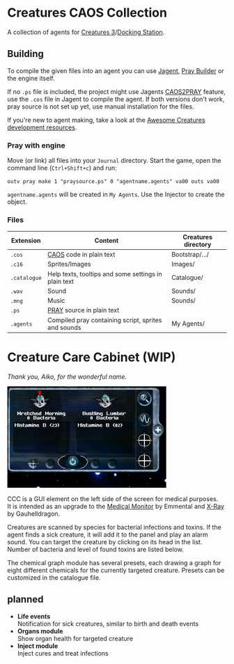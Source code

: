 # Creatures CAOS Collection

A collection of agents for [Creatures 3](https://creatures.wiki/Creatures_3)/[Docking Station](https://creatures.wiki/Docking_Station).

## Building

To compile the given files into an agent you can use [Jagent](https://creatures.wiki/Jagent), [Pray Builder](https://creatures.wiki/Pray_Builder) or the engine itself.

If no `.ps` file is included, the project might use Jagents [CAOS2PRAY](https://creatures.wiki/CAOS2PRAY) feature, use the `.cos` file in Jagent to compile the agent. If both versions don't work, pray source is not set up yet, use manual installation for the files.

If you're new to agent making, take a look at the [Awesome Creatures development resources](https://github.com/Creatures-Developer-Network/awesome-creatures-development-resources).

### Pray with engine

Move (or link) all files into your `Journal` directory. Start the game, open the command line (`Ctrl+Shift+c`) and run: 
```
outv pray make 1 "praysource.ps" 0 "agentname.agents" va00 outs va00
```
`agentname.agents` will be created in `My Agents`. Use the Injector to create the object.

### Files

| Extension    | Content                                                  | Creatures directory |
| ------------ | -------------------------------------------------------- | ------------------- |
| `.cos`       | [CAOS](https://creatures.wiki/CAOS) code in plain text   | Bootstrap/.../      |
| `.c16`       | Sprites/Images                                           | Images/             |
| `.catalogue` | Help texts, tooltips and some settings in plain text     | Catalogue/          |
| `.wav`       | Sound                                                    | Sounds/             |
| `.mng`       | Music                                                    | Sounds/             |
| `.ps`        | [PRAY](https://creatures.wiki/PRAY) source in plain text |                     |
| `.agents`    | Compiled pray containing script, sprites and sounds      | My Agents/          |

# Creature Care Cabinet (WIP)

*Thank you, Aiko, for the wonderful name.*

![Creature Care Cabinet](img/ccc.gif)

CCC is a GUI element on the left side of the screen for medical purposes.  
It is intended as an upgrade to the [Medical Monitor](https://creatures.wiki/Medical_Monitor) by Emmental and [X-Ray](https://creatures.wiki/X-Ray) by Gauhelldragon.

Creatures are scanned by species for bacterial infections and toxins. If the agent finds a sick creature, it will add it to the panel and play an alarm sound. You can target the creature by clicking on its head in the list. Number of bacteria and level of found toxins are listed below.

The chemical graph module has several presets, each drawing a graph for eight different chemicals for the currently targeted creature. Presets can be customized in the catalogue file.

## planned

* **Life events**  
    Notification for sick creatures, similar to birth and death events
* **Organs module**  
    Show organ health for targeted creature
* **Inject module**  
    Inject cures and treat infections
